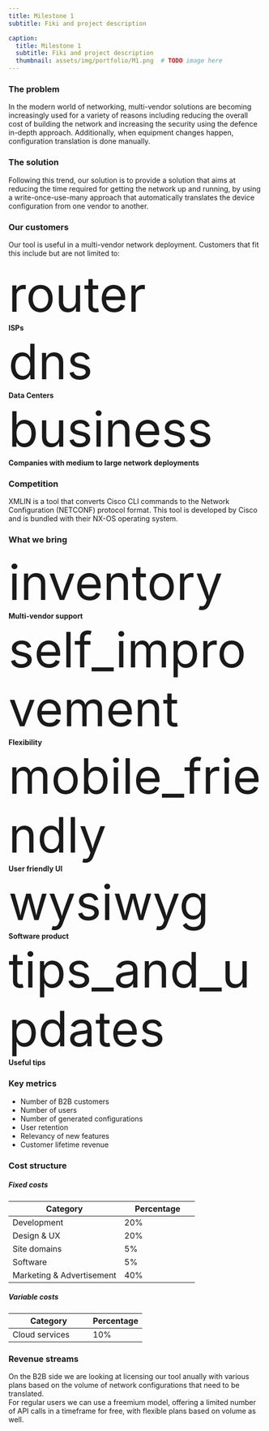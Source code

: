 ```yaml
---
title: Milestone 1
subtitle: Fiki and project description

caption:
  title: Milestone 1
  subtitle: Fiki and project description
  thumbnail: assets/img/portfolio/M1.png  # TODO image here
---
```


### The problem

In the modern world of networking, multi-vendor solutions are becoming increasingly used for a variety of reasons including reducing the overall cost of building the network and increasing the security using the defence in-depth approach. Additionally, when equipment changes happen, configuration translation is done manually.

### The solution

Following this trend, our solution is to provide a solution that aims at reducing the time required for getting the network up and running, by using a write-once-use-many approach that automatically translates the device configuration from one vendor to another.

<!---
images instead of bullets
-->
### Our customers
Our tool is useful in a multi-vendor network deployment. Customers that fit this include but are not limited to:
<div class="row">
  <div class="col-md-4 p-4">
    <div class="row d-flex justify-content-center">
      <span class="material-icons" style="font-size: 96px">
        router
      </span>
    </div>
    <div class="row d-flex justify-content-center">
      <b>
      ISPs
      </b>
    </div>
  </div>
  <div class="col-md-4 p-4">
    <div class="row d-flex justify-content-center">
      <span class="material-icons" style="font-size: 96px">
        dns
      </span>
    </div>
    <div class="row d-flex justify-content-center">
      <b>
      Data Centers
      </b>
    </div>
  </div>
  <div class="col-md-4 p-4">
    <div class="row d-flex justify-content-center">
      <span class="material-icons" style="font-size: 96px">
        business
      </span>
    </div>
    <div class="row d-flex justify-content-center">
      <b>
      Companies with medium to large network deployments
      </b>
    </div>
  </div>
</div>

### Competition
XMLIN is a tool that converts Cisco CLI commands to the Network Configuration (NETCONF) protocol format. This tool is developed by Cisco and is bundled with their NX-OS operating system.

### What we bring
<div class="row">
  <div class="col-md-4 p-4">
    <div class="row d-flex justify-content-center">
      <span class="material-icons" style="font-size: 96px">
        inventory
      </span>
    </div>
    <div class="row d-flex justify-content-center">
      <b>
      Multi-vendor support
      </b>
    </div>
  </div>
  <div class="col-md-4 p-4">
    <div class="row d-flex justify-content-center">
      <span class="material-icons" style="font-size: 96px">
        self_improvement
      </span>
    </div>
    <div class="row d-flex justify-content-center">
      <b>
      Flexibility
      </b>
    </div>
  </div>
  <div class="col-md-4 p-4">
    <div class="row d-flex justify-content-center">
      <span class="material-icons" style="font-size: 96px">
        mobile_friendly
      </span>
    </div>
    <div class="row d-flex justify-content-center">
      <b>
      User friendly UI
      </b>
    </div>
  </div>
</div>
<div class="row d-flex justify-content-center">
  <div class="col-md-4 p-4">
    <div class="row d-flex justify-content-center">
      <span class="material-icons" style="font-size: 96px">
        wysiwyg
      </span>
    </div>
    <div class="row d-flex justify-content-center">
      <b>
      Software product
      </b>
    </div>
  </div>
  <div class="col-md-4 p-4">
    <div class="row d-flex justify-content-center">
      <span class="material-icons" style="font-size: 96px">
        tips_and_updates
      </span>
    </div>
    <div class="row d-flex justify-content-center">
      <b>
      Useful tips
      </b>
    </div>
  </div>
</div>
<!-- ##### Multi-vendor support
Our tool supports multiple vendors, not only Cisco
##### Flexibility
We allow translation between multiple vendors, with any of them as a starting point
##### User friendly UI
Easy to use by both IT Professionals and learning individuals
##### Software product
No need for specialized hardware -->

<!-- ##### Useful tips
Forgot something in your config? We will tell you -->

### Key metrics
* Number of B2B customers
* Number of users
* Number of generated configurations
* User retention
* Relevancy of new features
* Customer lifetime revenue

### Cost structure

##### Fixed costs
<table class="table table-hover">
  <thead>
    <tr>
      <th style="width: 60%">Category</th>
      <th style="width: 40%">Percentage</th>
    </tr>
  </thead>
  <tbody>
    <tr>
      <td>Development</td>
      <td>20%</td>
    </tr>
    <tr>
      <td>Design & UX</td>
      <td>20%</td>
    </tr>
    <tr>
      <td>Site domains</td>
      <td>5%</td>
    </tr>
    <tr>
      <td>Software</td>
      <td>5%</td>
    </tr>
    <tr>
      <td>Marketing & Advertisement</td>
      <td>40%</td>
    </tr>
  </tbody>
</table>

##### Variable costs
<table class="table table-hover">
  <thead>
    <tr>
      <th style="width: 60%">Category</th>
      <th style="width: 40%">Percentage</th>
    </tr>
  </thead>
  <tbody>
    <tr>
      <td>Cloud services</td>
      <td>10%</td>
    </tr>
  </tbody>
</table>



### Revenue streams
On the B2B side we are looking at licensing our tool anually with various plans based on the volume of network configurations that need to be translated.\
For regular users we can use a freemium model, offering a limited number of API calls in a timeframe for free, with flexible plans based on volume as well.